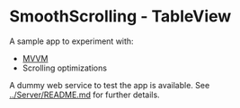 SmoothScrolling - TableView
===========================

A sample app to experiment with:
- [MVVM](https://www.objc.io/issues/13-architecture/mvvm/)
- Scrolling optimizations

A dummy web service to test the app is available. See [../Server/README.md](https://github.com/andrea-prearo/SwiftExamples/blob/master/SmoothScrolling/README.md) for further details.
